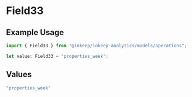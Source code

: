 # Field33

## Example Usage

```typescript
import { Field33 } from "@inkeep/inkeep-analytics/models/operations";

let value: Field33 = "properties_week";
```

## Values

```typescript
"properties_week"
```